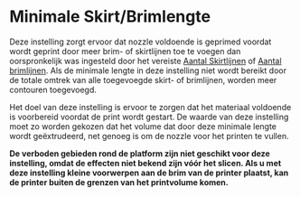 Minimale Skirt/Brimlengte
====
Deze instelling zorgt ervoor dat nozzle voldoende is geprimed voordat wordt geprint door meer brim- of skirtlijnen toe te voegen dan oorspronkelijk was ingesteld door het vereiste [Aantal Skirtlijnen](skirt_line_count.md) of [Aantal brimlijnen](brim_line_count.md). Als de minimale lengte in deze instelling niet wordt bereikt door de totale omtrek van alle toegevoegde skirt- of brimlijnen, worden meer contouren toegevoegd.

Het doel van deze instelling is ervoor te zorgen dat het materiaal voldoende is voorbereid voordat de print wordt gestart. De waarde van deze instelling moet zo worden gekozen dat het volume dat door deze minimale lengte wordt geëxtrudeerd, net genoeg is om de nozzle voor het printen te vullen.

**De verboden gebieden rond de platform zijn niet geschikt voor deze instelling, omdat de effecten niet bekend zijn vóór het slicen. Als u met deze instelling kleine voorwerpen aan de brim van de printer plaatst, kan de printer buiten de grenzen van het printvolume komen.**